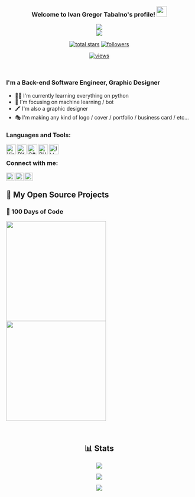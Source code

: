 <h3 align="center">
  Welcome to Ivan Gregor Tabalno's profile!
  <img src="https://media.giphy.com/media/hvRJCLFzcasrR4ia7z/giphy.gif" width="28">
</h3>

<!-- https://readme-typing-svg.herokuapp.com/demo/ -->
<p align="center">
  <a href="https://github.com/DenverCoder1/readme-typing-svg"><img src="https://readme-typing-svg.herokuapp.com?color=%23E1AD01&center=true&vCenter=true&width=350&lines=Back-end+Software+Engineer"></a><br>
  <a href="https://github.com/DenverCoder1/readme-typing-svg"><img src="https://readme-typing-svg.herokuapp.com?color=%23E1AD01&center=true&vCenter=true&width=350&lines=Graphic+Designer"></a>
</p>

<!-- View counter - https://github.com/DenverCoder1/Simple-View-Counter -->
<!-- Star counter - https://github.com/idealclover/GitHub-Star-Counter -->
<p align="center">
  <a href="https://github.com/igmtOfficial?tab=repositories&sort=stargazers">
    <img alt="total stars" title="Total stars on GitHub" src="https://custom-icon-badges.herokuapp.com/badge/dynamic/json?logo=star&color=55960c&labelColor=488207&label=Stars&style=for-the-badge&query=%24.stars&url=https://api.github-star-counter.workers.dev/user/igmtOfficial"/></a>
  
  <a href="https://github.com/igmtOfficial?tab=followers">
    <img alt="followers" title="Follow me on Github" src="https://custom-icon-badges.herokuapp.com/github/followers/igmtOfficial?color=236ad3&labelColor=1155ba&style=for-the-badge&logo=person-add&label=Follow&logoColor=white"/></a>
  </a>
</p>

<!-- src "https://profile-counter.glitch.me/igmtOfficial/count.svg"> -->
 <!-- src="https://visitor-badge.laobi.icu/badge?page_id=igmtOfficial.igmtOfficial"/> -->
 <!-- https://github.com/antonkomarev/github-profile-views-counter -->
<p align="center">
 <a href="https://github.com/igmtOfficial">
  <img alt="views" title="GitHub profile views" src="https://komarev.com/ghpvc/?username=igmtOfficial&style=flat-square">
    </a>
  </p>

<br />

### I'm a Back-end Software Engineer, Graphic Designer

- 👨‍💻 I'm currently learning everything on python 
- 🤖 I'm focusing on machine learning / bot
- 🖍 I'm also a graphic designer
- 🎭 I'm making any kind of logo / cover / portfolio / business card / etc...

### Languages and Tools:

<img align="left" alt="Visual Studio Code" width="26px" src="https://i.ibb.co/Cmkj9Jv/Visual-Studio-Code-1-35-icon-svg.png" />
<img align="left" alt="PYTHON" width="26px" src="https://i.ibb.co/MV7pVCD/5848152fcef1014c0b5e4967.png" />
<img align="left" alt="C#" width="26px" src="https://i.ibb.co/w6j89jn/c-sharp-c-logo-02-F17714-BA-seeklogo-com.png" />
<img align="left" alt="PHOTOSHOP" width="26px" src="https://i.ibb.co/G3BRMnR/photoshop-png-logo-3085.png" />
<img align="left" alt="ILLUSTRATOR" width="26px" src="https://i.ibb.co/9T7gsn3/Png-Item-1054962.png" />

<br />

### Connect with me:

[<img align="left" alt="igmtOfficial" width="22px" src="https://i.ibb.co/rZjJYHn/logo-facebookpng-32204.png" />][facebook]
[<img align="left" alt="igmtOfficial | YouTube" width="22px" src="https://i.ibb.co/brcrgtQ/logo-ig-png-32464.png" />][instagram]
[<img align="left" alt="igmtOfficial | Twitter" width="22px" src="https://i.ibb.co/ryNchPL/logo-twitter-png-5860.png" />][twitter]

<br />

<!-- Repo info cards - https://github.com/anuraghazra/github-readme-stats -->
<!-- Small repo cards (fork) - https://github.com/DenverCoder1/github-readme-stats -->
## 📘 My Open Source Projects
### 💯 100 Days of Code
<p align="left">
  <a href="https://github.com/igmtOfficial/Hangman">
    <img width="270" src="https://denvercoder1-github-readme-stats.vercel.app/api/pin/?username=igmtOfficial&repo=Hangman&theme=gruvbox&hide_border=true&show_icons=false" />
 </a>

 <a href="https://github.com/igmtOfficial/Caesar-Cipher">
    <img width="270" src="https://denvercoder1-github-readme-stats.vercel.app/api/pin/?username=igmtOfficial&repo=Caesar-Cipher&theme=gruvbox&hide_border=true&show_icons=false" />
 </a>

 </p>

<br />

<h2 align="center">
  📊 Stats
</h2>

<p align="center">
  <a href="https://github.com/igmtOfficial/?tab=repositories">
    <img src="https://github-readme-stats.vercel.app/api?username=igmtOfficial&count_private=true&show_icons=true&theme=gruvbox&hide=contribs,prs&hide_border=true"/>
  </a>
</p>

<!-- GitHub Readme Streak Stats - https://github.com/DenverCoder1/github-readme-streak-stats -->
<p align="center">
  <a href="https://github.com/igmtOfficial/?tab=repositories">
    <img src="https://github-readme-streak-stats.herokuapp.com/?user=igmtOfficial&theme=gruvbox&hide_border=true"/>
  </a>
</p>

<p align="center">
  <a href="https://github.com/igmtOfficial/?tab=repositories">
    <img src="https://github-readme-stats.vercel.app/api/top-langs/?username=igmtOfficial&layout=compact&theme=gruvbox&exclude_repo=igmtOfficial.github.io&hide_border=true"/>
  </a>
</p>

[facebook]: https://facebook.com/igmtofficial
[twitter]: https://twitter.com/igmtofficial
[instagram]: https://instagram.com/igmtofficial
